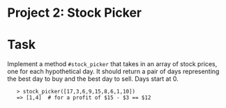 # Project 2: Stock Picker

# Task
Implement a method ``` #stock_picker ``` that takes in an array of stock prices, one for each hypothetical day. It should return a pair of days representing the best day to buy and the best day to sell. Days start at 0.

```
   > stock_picker([17,3,6,9,15,8,6,1,10])
   => [1,4]  # for a profit of $15 - $3 == $12

```
